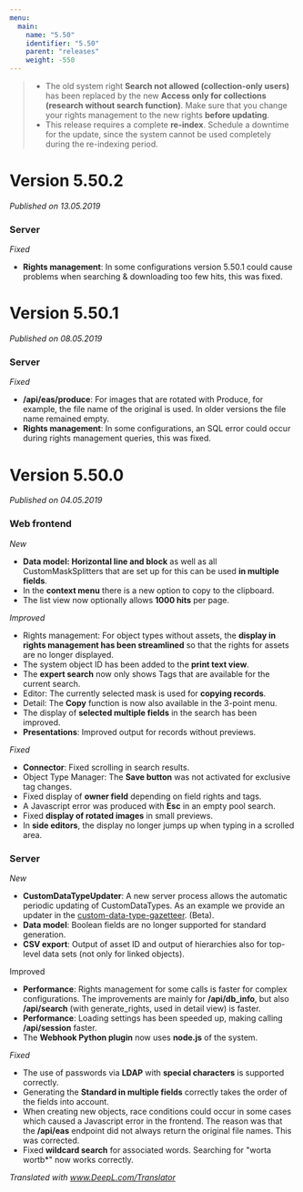 ```yaml
---
menu:
  main:
    name: "5.50"
    identifier: "5.50"
    parent: "releases"
    weight: -550
---
```


> * The old system right **Search not allowed (collection-only users)** has been replaced by the new **Access only for collections (research without search function)**. Make sure that you change your rights management to the new rights **before updating**.
> * This release requires a complete **re-index**. Schedule a downtime for the update, since the system cannot be used completely during the re-indexing period.

# Version 5.50.2

*Published on 13.05.2019*

### Server

*Fixed*

* **Rights management**: In some configurations version 5.50.1 could cause problems when searching & downloading too few hits, this was fixed.

# Version 5.50.1

*Published on 08.05.2019*

### Server

*Fixed*

- **/api/eas/produce**: For images that are rotated with Produce, for example, the file name of the original is used. In older versions the file name remained empty.
- **Rights management**: In some configurations, an SQL error could occur during rights management queries, this was fixed.

# Version 5.50.0

*Published on 04.05.2019*

### Web frontend

*New*

- **Data model: Horizontal line and block** as well as all CustomMaskSplitters that are set up for this can be used **in multiple fields**.
- In the **context menu** there is a new option to copy to the clipboard.
- The list view now optionally allows **1000 hits** per page.

*Improved*

- Rights management: For object types without assets, the **display in rights management has been streamlined** so that the rights for assets are no longer displayed.
- The system object ID has been added to the **print text view**.
- The **expert search** now only shows Tags that are available for the current search.
- Editor: The currently selected mask is used for **copying records**.
- Detail: The **Copy** function is now also available in the 3-point menu.
- The display of **selected multiple fields** in the search has been improved.
- **Presentations**: Improved output for records without previews.

*Fixed*

- **Connector**: Fixed scrolling in search results.
- Object Type Manager: The **Save button** was not activated for exclusive tag changes.
- Fixed display of **owner field** depending on field rights and tags.
- A Javascript error was produced with **Esc** in an empty pool search.
- Fixed **display of rotated images** in small previews.
- In **side editors**, the display no longer jumps up when typing in a scrolled area.

### Server

*New*

- **CustomDataTypeUpdater**: A new server process allows the automatic periodic updating of CustomDataTypes. As an example we provide an updater in the [custom-data-type-gazetteer](https://github.com/programmfabrik/easydb-custom-data-type-gazetteer/). (Beta). 
- **Data model**: Boolean fields are no longer supported for standard generation.
- **CSV export**: Output of asset ID and output of hierarchies also for top-level data sets (not only for linked objects).

Improved

- **Performance**: Rights management for some calls is faster for complex configurations. The improvements are mainly for **/api/db_info**, but also **/api/search** (with generate_rights, used in detail view) is faster.
- **Performance**: Loading settings has been speeded up, making calling **/api/session** faster.
- The **Webhook Python plugin** now uses **node.js** of the system.

*Fixed*

- The use of passwords via **LDAP** with **special characters** is supported correctly.
- Generating the **Standard in multiple fields** correctly takes the order of the fields into account.
- When creating new objects, race conditions could occur in some cases which caused a Javascript error in the frontend. The reason was that the **/api/eas** endpoint did not always return the original file names. This was corrected.
- Fixed **wildcard search** for associated words. Searching for "worta wortb*" now works correctly.

*Translated with www.DeepL.com/Translator*